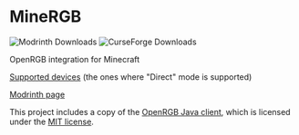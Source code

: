 # MineRGB

![Modrinth Downloads](https://img.shields.io/modrinth/dt/lsGd5skv?style=for-the-badge&label=Modrinth%20Downloads)
![CurseForge Downloads](https://img.shields.io/curseforge/dt/1015820?style=for-the-badge&label=CurseForge%20Downloads)

OpenRGB integration for Minecraft

[Supported devices](https://openrgb.org/devices_0.9.html) (the ones where "Direct" mode is supported)

[Modrinth page](https://modrinth.com/mod/minergb)

This project includes a copy of the [OpenRGB Java client](https://gitlab.com/mguimard/openrgb-client), which is licensed under the [MIT license](https://gitlab.com/mguimard/openrgb-client/-/blob/master/LICENSE).
